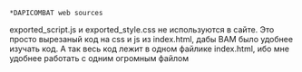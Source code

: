 `*DAPICOMBAT web sources`

exported_script.js и exported_style.css не используются в сайте.
Это просто вырезаный код на css и js из index.html, дабы ВАМ было удобнее изучать код.
А так весь код лежит в одном файлике index.html, ибо мне удобнее работать с одним огромным файлом
